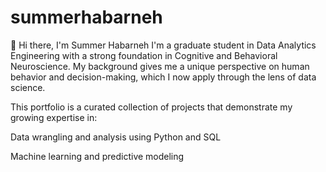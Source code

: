 # summerhabarneh
👋 Hi there, I'm Summer Habarneh
I'm a graduate student in Data Analytics Engineering with a strong foundation in Cognitive and Behavioral Neuroscience. My background gives me a unique perspective on human behavior and decision-making, which I now apply through the lens of data science.

This portfolio is a curated collection of projects that demonstrate my growing expertise in:

Data wrangling and analysis using Python and SQL

Machine learning and predictive modeling
